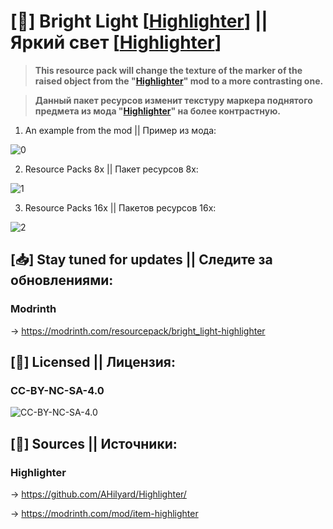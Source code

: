 # [📘] Bright Light [[Highlighter](https://github.com/AHilyard/Highlighter/)] || Яркий свет [[Highlighter](https://github.com/AHilyard/Highlighter/)]
> **This resource pack will change the texture of the marker of the raised object from the "[Highlighter](https://github.com/AHilyard/Highlighter/)" mod to a more contrasting one.**

> **Данный пакет ресурсов изменит текстуру маркера поднятого предмета из мода "[Highlighter](https://github.com/AHilyard/Highlighter/)" на более контрастную.**
1. An example from the mod || Пример из мода:

![0](https://cdn.modrinth.com/data/cached_images/371b692ef9f2e8b7e134038bcd562d54d0e41e9c.png)

2. Resource Packs 8x || Пакет ресурсов 8x:

![1](https://cdn.modrinth.com/data/cached_images/9382c9b633f2a90c77d8878f8df8d7481c8233a0.png)

3. Resource Packs 16x || Пакетов ресурсов 16x:
 
![2](https://cdn.modrinth.com/data/cached_images/a9cf4a634d65649baaa770d3ac7b8cf3de907863.png)
## [📥] Stay tuned for updates || Следите за обновлениями:
### Modrinth 
-> https://modrinth.com/resourcepack/bright_light-highlighter
## [📙] Licensed || Лицензия: 
### CC-BY-NC-SA-4.0
![CC-BY-NC-SA-4.0](https://github.com/user-attachments/assets/bca75b68-bb3c-4dcc-9f78-a4b7efff09d4)
## [🔗] Sources || Источники:
### Highlighter 
-> https://github.com/AHilyard/Highlighter/

-> https://modrinth.com/mod/item-highlighter
